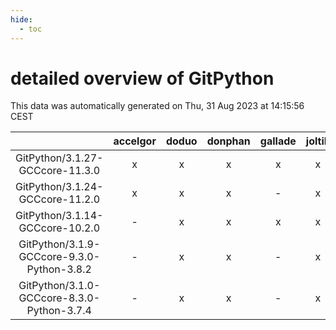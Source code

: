 ```yaml
---
hide:
  - toc
---
```


detailed overview of GitPython
==============================


This data was automatically generated on Thu, 31 Aug 2023 at 14:15:56 CEST  

| |accelgor|doduo|donphan|gallade|joltik|skitty|swalot|victini|
| :---: | :---: | :---: | :---: | :---: | :---: | :---: | :---: | :---: |
|GitPython/3.1.27-GCCcore-11.3.0|x|x|x|x|x|x|x|x|
|GitPython/3.1.24-GCCcore-11.2.0|x|x|x|-|x|x|x|x|
|GitPython/3.1.14-GCCcore-10.2.0|-|x|x|x|x|x|x|x|
|GitPython/3.1.9-GCCcore-9.3.0-Python-3.8.2|-|x|x|-|x|x|x|x|
|GitPython/3.1.0-GCCcore-8.3.0-Python-3.7.4|-|x|x|-|x|x|-|x|
